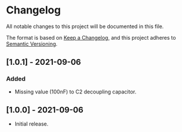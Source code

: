 # Changelog
All notable changes to this project will be documented in this file.

The format is based on [Keep a Changelog](httpskeepachangelog.comen1.0.0),
and this project adheres to [Semantic Versioning](httpssemver.orgspecv2.0.0.html).

## [1.0.1] - 2021-09-06

### Added
- Missing value (100nF) to C2 decoupling capacitor.

## [1.0.0] - 2021-09-06
- Initial release.